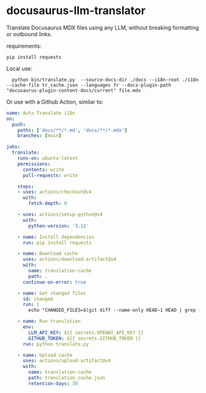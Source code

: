 # docusaurus-llm-translator

Translate Docusaurus MDX files using any LLM, without breaking formatting or outbound links.

requirements:

    pip install requests

Local use:

      python bin/translate.py  --source-docs-dir ./docs --i18n-root ./i18n --cache-file tr_cache.json --languages fr --docs-plugin-path "docusaurus-plugin-content-docs/current" file.mdx


Or use with a Github Action, similar to:

```yaml
name: Auto Translate i18n
on:
  push:
    paths: ['docs/**/*.md', 'docs/**/*.mdx']
    branches: [main]

jobs:
  translate:
    runs-on: ubuntu-latest
    permissions:
      contents: write
      pull-requests: write

    steps:
    - uses: actions/checkout@v4
      with:
        fetch-depth: 0

    - uses: actions/setup-python@v4
      with:
        python-version: '3.11'

    - name: Install dependencies
      run: pip install requests

    - name: Download cache
      uses: actions/download-artifact@v4
      with:
        name: translation-cache
        path: .
      continue-on-error: true

    - name: Get changed files
      id: changed
      run: |
        echo "CHANGED_FILES=$(git diff --name-only HEAD~1 HEAD | grep -E '\.(md|mdx)$' | tr '\n' ' ')" >> $GITHUB_ENV

    - name: Run translation
      env:
        LLM_API_KEY: ${{ secrets.OPENAI_API_KEY }}
        GITHUB_TOKEN: ${{ secrets.GITHUB_TOKEN }}
      run: python translate.py

    - name: Upload cache
      uses: actions/upload-artifact@v4
      with:
        name: translation-cache
        path: translation_cache.json
        retention-days: 30
```
